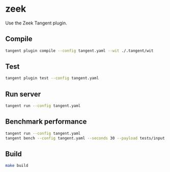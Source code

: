 # zeek

Use the Zeek Tangent plugin.

## Compile
```bash
tangent plugin compile --config tangent.yaml --wit ./.tangent/wit
```

## Test
```bash
tangent plugin test --config tangent.yaml
```

## Run server
```bash
tangent run --config tangent.yaml
```

## Benchmark performance
```bash
tangent run --config tangent.yaml
tangent bench --config tangent.yaml --seconds 30 --payload tests/input.json
```

## Build
```bash
make build
```



